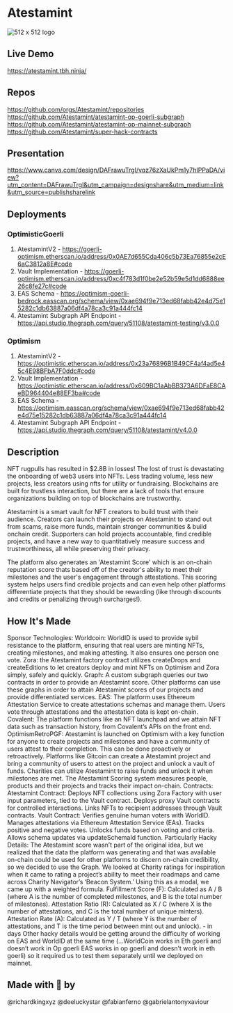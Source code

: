 # Atestamint

![512 x 512 logo](https://github.com/Atestamint/super-hack-contracts/assets/79229998/b90bfad2-8810-4b90-8716-b4ca2a6c590f)

## Live Demo

https://atestamint.tbh.ninja/

## Repos
https://github.com/orgs/Atestamint/repositories
https://github.com/Atestamint/atestamint-op-goerli-subgraph 
https://github.com/Atestamint/atestamint-op-mainnet-subgraph
https://github.com/Atestamint/super-hack-contracts 

## Presentation
https://www.canva.com/design/DAFrawuTrgI/vqz76zXaUkPm1y7hIPPaDA/view?utm_content=DAFrawuTrgI&utm_campaign=designshare&utm_medium=link&utm_source=publishsharelink

## Deployments

### OptimisticGoerli

1. AtestamintV2 - https://goerli-optimism.etherscan.io/address/0x0AE7d655Cda406c5b73Ea76855e2cE6aC3812a8E#code
2. Vault Implementation - https://goerli-optimism.etherscan.io/address/0xc4f783d1f0be2e52b59e5d1dd6888ee26c8fe27c#code
3. EAS Schema - https://optimism-goerli-bedrock.easscan.org/schema/view/0xae694f9e713ed68fabb42e4d75e15282c1db63887a06df4a78ca3c91a444fc14
4. Atestamint Subgraph API Endpoint - https://api.studio.thegraph.com/query/51108/atestamint-testing/v3.0.0


### Optimism

1. AtestamintV2 - https://optimistic.etherscan.io/address/0x23a76896B1B49CF4af4ad5e45c4E98BFbA7F0ddc#code
2. Vault Implementation - https://optimistic.etherscan.io/address/0x609BC1aAbBB373A6DFaE8CAeBD964404e88EF3ba#code
3. EAS Schema - https://optimism.easscan.org/schema/view/0xae694f9e713ed68fabb42e4d75e15282c1db63887a06df4a78ca3c91a444fc14
4. Atestamint Subgraph API Endpoint - https://api.studio.thegraph.com/query/51108/atestamint/v4.0.0

## Description

NFT rugpulls has resulted in $2.8B in losses! The lost of trust is devastating the onboarding of web3 users into NFTs. Less trading volume, less new projects, less creators using nfts for utility or fundraising. Blockchains are built for trustless interaction, but there are a lack of tools that ensure organizations building on top of blockchains are trustworthy.

Atestamint is a smart vault for NFT creators to build trust with their audience. Creators can launch their projects on Atestamint to stand out from scams, raise more funds, maintain stronger communities & build onchain credit. Supporters can hold projects accountable, find credible projects, and have a new way to quantitatively measure success and trustworthiness, all while preserving their privacy.

The platform also generates an 'Atestamint Score' which is an on-chain reputation score thats based off of the creator's ability to meet their milestones and the user's engagement through attestations. This scoring system helps users find credible projects and can even help other platforms differentiate projects that they should be rewarding (like through discounts and credits or penalizing through surcharges!).

## How It's Made

Sponsor Technologies: Worldcoin: WorldID is used to provide sybil resistance to the platform, ensuring that real users are minting NFTs, creating milestones, and making attesting. It also ensures one person one vote. Zora: the Atestamint factory contract utilizes createDrops and createEditions to let creators deploy and mint NFTs on Optimism and Zora simply, safely and quickly. Graph: A custom subgraph queries our two contracts in order to provide an Atestamint score. Other platforms can use these graphs in order to attain Atestamint scores of our projects and provide differentiated services. EAS: The platform uses Ethereum Attestation Service to create attestations schemas and manage them. Users vote through attestations and the attestation data is kept on-chain. Covalent: The platform functions like an NFT launchpad and we attain NFT data such as transaction history, from Covalent’s APIs on the front end. OptimismRetroPGF: Atestamint is launched on Optimism with a key function for anyone to create projects and milestones and have a community of users attest to their completion. This can be done proactively or retroactively. Platforms like Gitcoin can create a Atestamint project and bring a community of users to attest on the project and unlock a vault of funds. Charities can utilize Atestamint to raise funds and unlock it when milestones are met. The Atestamint Scoring system measures people, products and their projects and tracks their impact on-chain. Contracts: Atestamint Contract: Deploys NFT collections using Zora Factory with user input parameters, tied to the Vault contract. Deploys proxy Vault contracts for controlled interactions. Links NFTs to recipient addresses through Vault contracts. Vault Contract: Verifies genuine human voters with WorldID. Manages attestations via Ethereum Attestation Service (EAs). Tracks positive and negative votes. Unlocks funds based on voting and criteria. Allows schema updates via updateSchemaId function. Particularly Hacky Details: The Atestamint score wasn’t part of the original idea, but we realized that the data the platform was generating and that was available on-chain could be used for other platforms to discern on-chain credibility, so we decided to use the Graph. We looked at Charity ratings for inspiration when it came to rating a project’s ability to meet their roadmaps and came across Charity Navigator’s ‘Beacon System.’ Using this as a modal, we came up with a weighted formula. Fulfillment Score (F): Calculated as A / B (where A is the number of completed milestones, and B is the total number of milestones). Attestation Ratio (R): Calculated as X / C (where X is the number of attestations, and C is the total number of unique minters). Attestation Rate (A): Calculated as Y / T (where Y is the number of attestations, and T is the time period between mint out and unlock). - in days Other hacky details would be getting around the difficulty of working on EAS and WorldID at the same time (...WorldCoin works in Eth goerli and doesn’t work in Op goerli EAS works in op goerli and doesn’t work in eth goerli) so it required us to test them separately until we deployed on mainnet.

## Made with 💌 by

@richardkingxyz
@deeluckystar
@fabianferno
@gabrielantonyxaviour
